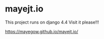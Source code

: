 # mayejt.io

This project runs on django 4.4
Visit it please!!!

https://mayegow.github.io/mayejt.io/
